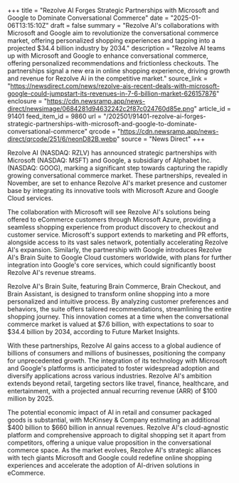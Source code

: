 +++
title = "Rezolve AI Forges Strategic Partnerships with Microsoft and Google to Dominate Conversational Commerce"
date = "2025-01-06T13:15:10Z"
draft = false
summary = "Rezolve AI's collaborations with Microsoft and Google aim to revolutionize the conversational commerce market, offering personalized shopping experiences and tapping into a projected $34.4 billion industry by 2034."
description = "Rezolve AI teams up with Microsoft and Google to enhance conversational commerce, offering personalized recommendations and frictionless checkouts. The partnerships signal a new era in online shopping experience, driving growth and revenue for Rezolve Ai in the competitive market."
source_link = "https://newsdirect.com/news/rezolve-ais-recent-deals-with-microsoft-google-could-jumpstart-its-revenues-in-7-6-billion-market-626157876"
enclosure = "https://cdn.newsramp.app/news-direct/newsimage/0684281d94632242c2f87c024760d85e.png"
article_id = 91401
feed_item_id = 9860
url = "/202501/91401-rezolve-ai-forges-strategic-partnerships-with-microsoft-and-google-to-dominate-conversational-commerce"
qrcode = "https://cdn.newsramp.app/news-direct/qrcode/251/6/neonD82B.webp"
source = "News Direct"
+++

<p>Rezolve AI (NASDAQ: RZLV) has announced strategic partnerships with Microsoft (NASDAQ: MSFT) and Google, a subsidiary of Alphabet Inc. (NASDAQ: GOOG), marking a significant step towards capturing the rapidly growing conversational commerce market. These partnerships, revealed in November, are set to enhance Rezolve AI's market presence and customer base by integrating its innovative tools with Microsoft Azure and Google Cloud services.</p><p>The collaboration with Microsoft will see Rezolve AI's solutions being offered to eCommerce customers through Microsoft Azure, providing a seamless shopping experience from product discovery to checkout and customer service. Microsoft's support extends to marketing and PR efforts, alongside access to its vast sales network, potentially accelerating Rezolve AI's expansion. Similarly, the partnership with Google introduces Rezolve AI's Brain Suite to Google Cloud customers worldwide, with plans for further integration into Google's core services, which could significantly boost Rezolve AI's revenue streams.</p><p>Rezolve AI's Brain Suite, featuring Brain Commerce, Brain Checkout, and Brain Assistant, is designed to transform online shopping into a more personalized and intuitive process. By analyzing customer preferences and behaviors, the suite offers tailored recommendations, streamlining the entire shopping journey. This innovation comes at a time when the conversational commerce market is valued at $7.6 billion, with expectations to soar to $34.4 billion by 2034, according to Future Market Insights.</p><p>With these partnerships, Rezolve AI gains access to a global audience of billions of consumers and millions of businesses, positioning the company for unprecedented growth. The integration of its technology with Microsoft and Google's platforms is anticipated to foster widespread adoption and diversify applications across various industries. Rezolve AI's ambition extends beyond retail, targeting sectors like travel, finance, healthcare, and entertainment, with a projected annual recurring revenue (ARR) of $100 million by 2025.</p><p>The potential economic impact of AI in retail and consumer packaged goods is substantial, with McKinsey & Company estimating an additional $400 billion to $660 billion in annual revenues. Rezolve AI's cloud-agnostic platform and comprehensive approach to digital shopping set it apart from competitors, offering a unique value proposition in the conversational commerce space. As the market evolves, Rezolve AI's strategic alliances with tech giants Microsoft and Google could redefine online shopping experiences and accelerate the adoption of AI-driven solutions in eCommerce.</p>